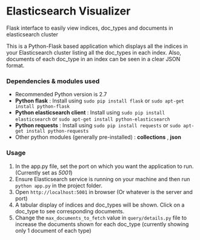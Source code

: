 # Elasticsearch Visualizer
Flask interface to easily view indices, doc_types and documents in elasticsearch cluster

This is a Python-Flask based application which displays all the indices in your Elasticsearch cluster listing all the doc_types in each index.
Also, documents of each doc_type in an index can be seen in a clear JSON format. 

### Dependencies & modules used
  * Recommended Python version is 2.7
  * **Python flask** : Install using ```sudo pip install flask``` or ```sudo apt-get install python-flask```
  * **Python elasticsearch client** : Install using ```sudo pip install elasticsearch``` or ```sudo apt-get install python-elasticsearch```
  * **Python requests** : Install using ```sudo pip install requests``` or ```sudo apt-get install python-requests```
  * Other python modules (generally pre-installed) : **collections** , **json**
  
### Usage
1. In the app.py file, set the port on which you want the application to run. (Currently set as *5001*)
2. Ensure Elasticsearch service is running on your machine and then run ```python app.py``` in the project folder.
3. Open ```http://localhost:5001``` in browser (Or whatever is the server and port)
4. A tabular display of indices and doc_types will be shown. Click on a doc_type to see corresponding documents.
5. Change the ```max_documents_to_fetch``` value in ```query/details.py``` file to increase the documents shown for each doc_type
(currently showing only 1 document of each type)
